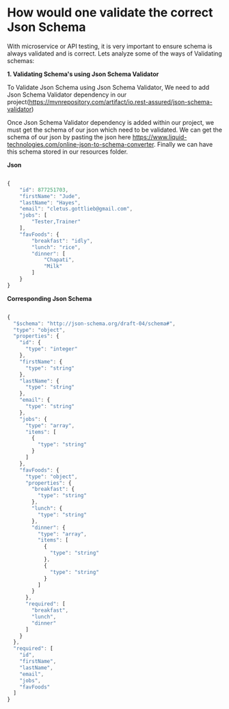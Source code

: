 # How would one validate the correct Json Schema

With microservice or API testing, it is very important to ensure schema is always validated and is correct. Lets analyze some of the ways of Validating schemas:

**1. Validating Schema's using Json Schema Validator**

To Validate Json Schema using Json Schema Validator, We need to add Json Schema Validator dependency in our project(https://mvnrepository.com/artifact/io.rest-assured/json-schema-validator)

Once Json Schema Validator dependency is added within our project, we must get the schema of our json which need to be validated. We can get the schema of our json by 
pasting the json here https://www.liquid-technologies.com/online-json-to-schema-converter. Finally we can have this schema stored in our resources folder.


**Json**

```js

{
    "id": 877251703,
    "firstName": "Jude",
    "lastName": "Hayes",
    "email": "cletus.gottlieb@gmail.com",
    "jobs": [
        "Tester,Trainer"
    ],
    "favFoods": {
        "breakfast": "idly",
        "lunch": "rice",
        "dinner": [
            "Chapati",
            "Milk"
        ]
    }
}

```


**Corresponding Json Schema**

```js

{
  "$schema": "http://json-schema.org/draft-04/schema#",
  "type": "object",
  "properties": {
    "id": {
      "type": "integer"
    },
    "firstName": {
      "type": "string"
    },
    "lastName": {
      "type": "string"
    },
    "email": {
      "type": "string"
    },
    "jobs": {
      "type": "array",
      "items": [
        {
          "type": "string"
        }
      ]
    },
    "favFoods": {
      "type": "object",
      "properties": {
        "breakfast": {
          "type": "string"
        },
        "lunch": {
          "type": "string"
        },
        "dinner": {
          "type": "array",
          "items": [
            {
              "type": "string"
            },
            {
              "type": "string"
            }
          ]
        }
      },
      "required": [
        "breakfast",
        "lunch",
        "dinner"
      ]
    }
  },
  "required": [
    "id",
    "firstName",
    "lastName",
    "email",
    "jobs",
    "favFoods"
  ]
}

```
